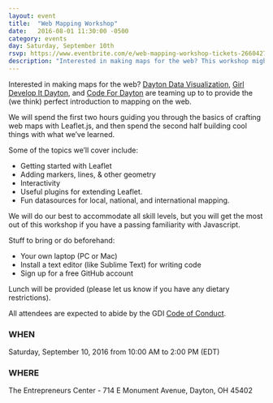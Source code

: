```yaml
---
layout: event
title:  "Web Mapping Workshop"
date:   2016-08-01 11:30:00 -0500
category: events
day: Saturday, September 10th
rsvp: https://www.eventbrite.com/e/web-mapping-workshop-tickets-26604276106
description: "Interested in making maps for the web? This workshop might be the perfect place to start! Code for Dayton, Girl Develop It, and the Dayton Data Visualization group are working together to present a four hour workshop to get you up to speed on making web maps with Leaflet. The workshop will be a four hour event, with two hours dedicated to instruction and tutorials, and two hours dedicated to a hands on lab. Lunch will be provided."
---
```

Interested in making maps for the web?
[Dayton Data Visualization](http://daytondv.org),
[Girl Develop It Dayton](http://gdidayton.com), and
[Code For Dayton](http://codefordayton.org)
are teaming up to to provide the (we think) perfect introduction to mapping on the web.

We will spend the first two hours guiding you through the basics of crafting web maps with Leaflet.js, and then spend the second half building cool things with what we’ve learned.

Some of the topics we’ll cover include:

* Getting started with Leaflet
* Adding markers, lines, & other geometry
* Interactivity
* Useful plugins for extending Leaflet.
* Fun datasources for local, national, and international mapping.

We will do our best to accommodate all skill levels, but you will get the most out of this workshop if you have a passing familiarity with Javascript.

Stuff to bring or do beforehand:

* Your own laptop (PC or Mac)
* Install a text editor (like Sublime Text) for writing code
* Sign up for a free GitHub account

Lunch will be provided (please let us know if you have any dietary restrictions).

All attendees are expected to abide by the GDI [Code of Conduct](http://gdidayton.com/code-of-conduct/).

### WHEN
Saturday, September 10, 2016 from 10:00 AM to 2:00 PM (EDT)

### WHERE
The Entrepreneurs Center - 714 E Monument Avenue, Dayton, OH 45402
